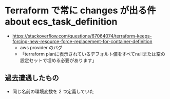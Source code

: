 # Terraform で常に changes が出る件 about ecs_task_definition
- https://stackoverflow.com/questions/67064074/terraform-keeps-forcing-new-resource-force-replacement-for-container-definition
    - aws provider のバグ
    - 「terraform planに表示されているデフォルト値をすべてnullまたは空の設定セットで埋める必要があります」

## 過去遭遇したもの
- 同じ名前の環境変数を 2 つ定義していた
